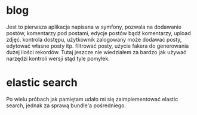 # blog
Jest to pierwsza aplikacja napisana w symfony, pozwala na dodawanie postów, komentarzy pod postami, edycje postów bądź komentarzy, upload zdjęć.
kontrola dostępu, użytkownik zalogowany może dodawać posty, edytować własne posty itp. filtrować posty, użycie fakera do generowania dużej ilości rekordów.
Tutaj jeszcze nie wiedziałem za bardzo jak używać narzędzi kontroli wersji stąd tyle pomyłek.

# elastic search
Po wielu próbach jak pamiętam udało mi się zaimplementować elastic search, jednak za sprawą bundle'a pośredniego.
